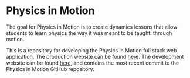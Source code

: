 # Physics in Motion

The goal for Physics in Motion is to create dynamics lessons that allow students to learn physics the way it was meant to be taught: through motion. 

This is a repository for developing the Physics in Motion full stack web application. The production website can be found [here](https://physicsinmotion.ca). The development website can be found [here](https://dev.physicsinmotion.ca), and contains the most recent commit to the Physics in Motion GitHub repository.

